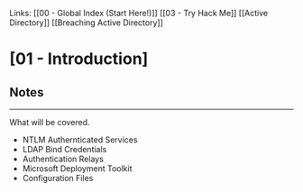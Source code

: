 Links: [[00 - Global Index (Start Here!)]] [[03 - Try Hack Me]] [[Active Directory]] [[Breaching Active Directory]]

# [01 - Introduction]
## Notes
---
What will be covered.
- NTLM Authernticated Services
- LDAP Bind Credentials
- Authentication Relays
- Microsoft Deployment Toolkit
- Configuration Files

